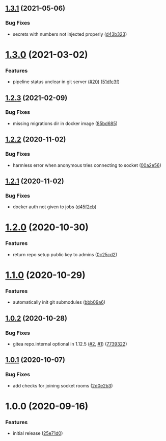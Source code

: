 ## [1.3.1](https://github.com/metroline/metroline/compare/v1.3.0...v1.3.1) (2021-05-06)


### Bug Fixes

* secrets with numbers not injected properly ([d43b323](https://github.com/metroline/metroline/commit/d43b323fbcbff2b3016574349d20bf303d10eadb))

# [1.3.0](https://github.com/metroline/metroline/compare/v1.2.3...v1.3.0) (2021-03-02)


### Features

* pipeline status unclear in git server ([#20](https://github.com/metroline/metroline/issues/20)) ([51dfc3f](https://github.com/metroline/metroline/commit/51dfc3f3c2e9d50c9f91b998eccc1c43bc77e900))

## [1.2.3](https://github.com/metroline/metroline/compare/v1.2.2...v1.2.3) (2021-02-09)


### Bug Fixes

* missing migrations dir in docker image ([85bd685](https://github.com/metroline/metroline/commit/85bd685e7622d6532490a756fa7216d49af145ca))

## [1.2.2](https://github.com/metroline/metroline/compare/v1.2.1...v1.2.2) (2020-11-02)


### Bug Fixes

* harmless error when anonymous tries connecting to socket ([00a2e56](https://github.com/metroline/metroline/commit/00a2e56ce1c709f9ecb8d57ff6829a46ef751adf))

## [1.2.1](https://github.com/metroline/metroline/compare/v1.2.0...v1.2.1) (2020-11-02)


### Bug Fixes

* docker auth not given to jobs ([d45f2cb](https://github.com/metroline/metroline/commit/d45f2cba4b79cc8c58b82f7b7b506e86368002d9))

# [1.2.0](https://github.com/metroline/metroline/compare/v1.1.0...v1.2.0) (2020-10-30)


### Features

* return repo setup public key to admins ([0c25cd2](https://github.com/metroline/metroline/commit/0c25cd218b6d46e566dcb6768ec4dadfc15fe407))

# [1.1.0](https://github.com/metroline/metroline/compare/v1.0.2...v1.1.0) (2020-10-29)


### Features

* automatically init git submodules ([bbb09a6](https://github.com/metroline/metroline/commit/bbb09a62ec9d30052adffd0c9bb6f3c4e6e1a7b8))

## [1.0.2](https://github.com/metroline/metroline/compare/v1.0.1...v1.0.2) (2020-10-28)


### Bug Fixes

* gitea repo.internal optional in 1.12.5 ([#2](https://github.com/metroline/metroline/issues/2), [#1](https://github.com/metroline/metroline/issues/1)) ([7739322](https://github.com/metroline/metroline/commit/773932276cf9399ff74cd5956143fa3d87ba83c4))

## [1.0.1](https://github.com/metroline/metroline/compare/v1.0.0...v1.0.1) (2020-10-07)


### Bug Fixes

* add checks for joining socket rooms ([2d0e2b3](https://github.com/metroline/metroline/commit/2d0e2b3592db8cdebc583de244dc3cce7f3349f8))

# 1.0.0 (2020-09-16)


### Features

* initial release ([25e71d0](https://github.com/metroline/metroline/commit/25e71d086fde517fc7435eff6f278130c6a2991f))
